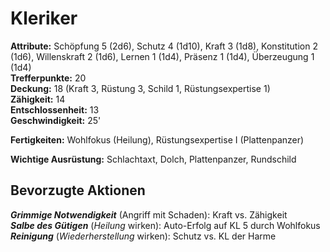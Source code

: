 # Kleriker
**Attribute:** Schöpfung 5 (2d6), Schutz 4 (1d10), Kraft 3 (1d8), Konstitution 2 (1d6), Willenskraft 2 (1d6), Lernen 1 (1d4), Präsenz 1 (1d4), Überzeugung 1 (1d4)  
**Trefferpunkte:** 20  
**Deckung:** 18 (Kraft 3, Rüstung 3, Schild 1, Rüstungsexpertise 1)  
**Zähigkeit:** 14  
**Entschlossenheit:** 13  
**Geschwindigkeit:** 25'  

**Fertigkeiten:** Wohlfokus (Heilung), Rüstungsexpertise I (Plattenpanzer)

**Wichtige Ausrüstung:** Schlachtaxt, Dolch, Plattenpanzer, Rundschild

## Bevorzugte Aktionen
***Grimmige Notwendigkeit*** (Angriff mit Schaden): Kraft vs. Zähigkeit  
***Salbe des Gütigen*** (_Heilung_ wirken): Auto-Erfolg auf KL 5 durch Wohlfokus  
***Reinigung*** (_Wiederherstellung_ wirken): Schutz vs. KL der Harme  
